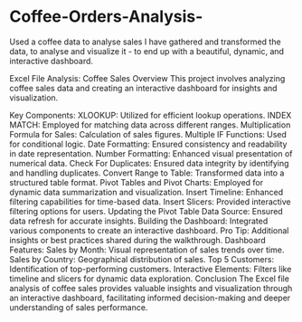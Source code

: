 # Coffee-Orders-Analysis-
Used a coffee data to analyse sales  I have gathered and transformed the data, to analyse and visualize it - to end up with a beautiful, dynamic, and interactive dashboard.

Excel File Analysis: Coffee Sales
Overview
This project involves analyzing coffee sales data and creating an interactive dashboard for insights and visualization.

Key Components:
XLOOKUP: Utilized for efficient lookup operations.
INDEX MATCH: Employed for matching data across different ranges.
Multiplication Formula for Sales: Calculation of sales figures.
Multiple IF Functions: Used for conditional logic.
Date Formatting: Ensured consistency and readability in date representation.
Number Formatting: Enhanced visual presentation of numerical data.
Check For Duplicates: Ensured data integrity by identifying and handling duplicates.
Convert Range to Table: Transformed data into a structured table format.
Pivot Tables and Pivot Charts: Employed for dynamic data summarization and visualization.
Insert Timeline: Enhanced filtering capabilities for time-based data.
Insert Slicers: Provided interactive filtering options for users.
Updating the Pivot Table Data Source: Ensured data refresh for accurate insights.
Building the Dashboard: Integrated various components to create an interactive dashboard.
Pro Tip: Additional insights or best practices shared during the walkthrough.
Dashboard Features:
Sales by Month: Visual representation of sales trends over time.
Sales by Country: Geographical distribution of sales.
Top 5 Customers: Identification of top-performing customers.
Interactive Elements: Filters like timeline and slicers for dynamic data exploration.
Conclusion
The Excel file analysis of coffee sales provides valuable insights and visualization through an interactive dashboard, facilitating informed decision-making and deeper understanding of sales performance.
